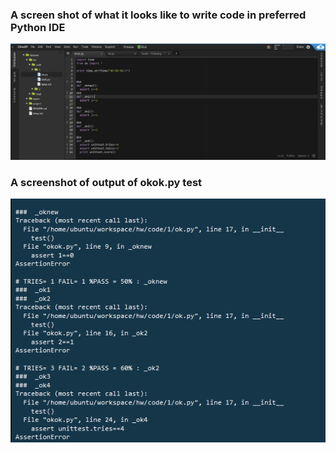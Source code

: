 ### A screen shot of what it looks like to write code in preferred Python IDE 
![Code in preferred IDE](https://github.com/juhidesai/x9115baymax/blob/master/hw/code/1/code_in_editor.PNG)

### A screenshot of output of okok.py test  
![OKOK.py Output](https://github.com/juhidesai/x9115baymax/blob/master/hw/code/1/okok_rerun.PNG)